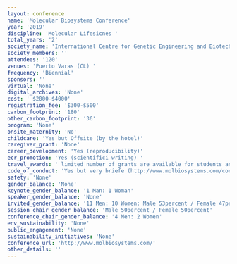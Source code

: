 ```yaml
---
layout: conference 
name: 'Molecular Biosystems Conference'
year: '2019'
discipline: 'Molecular Lifesicnes '
total_years: '2'
society_name: 'International Centre for Genetic Engineering and Biotechnology & Panamerican Association of Biochemistry and Molecular Biology'
society_members: ''
attendees: '120'
venues: 'Puerto Varas (CL) '
frequency: 'Biennial'
sponsors: ''
virtual: 'None'
digital_archives: 'None'
cost: ' $2000-$4000'
registration_fee: '$300-$500'
carbon_footprint: '180'
other_carbon_footprint: '36'
program: 'None'
onsite_maternity: 'No'
childcare: 'Yes but Offsite (by the hotel)'
caregiver_grant: 'None'
career_development: 'Yes (reproducibility)'
ecr_promotion: 'Yes (scientifici writing) '
travel_awards: ' limited number of grants are available for students and postdocs: 60 awards $300 each (approx)'
code_of_conduct: 'Yes but very briefe (http://www.molbiosystems.com/conference-policies.html'
safety: 'None'
gender_balance: 'None'
keynote_gender_balance: '1 Man: 1 Woman'
speaker_gender_balance: 'None'
invited_gender_balance: '11 Men: 10 Women: Male 53percent / Female 47percent'
session_chair_gender_balance: 'Male 50percent / Female 50percent'
conference_chair_gender_balance: '4 Men: 2 Women'
env_sustainability: 'None'
public_engagement: 'None'
sustainability_initiatives: 'None'
conference_url: 'http://www.molbiosystems.com/'
other_details: ''
---
```

